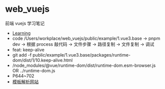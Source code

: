 # web_vuejs

前端 vuejs 学习笔记

- [Learning](https://www.processon.com/mindmap/63ac109f6592974cd49ff115)
- code /Users/workplace/web_vuejs/public/example/1.vue3.base -> pnpm dev -> 根据 process 敲代码 -> 文件步骤 -> 路径复制 -> 文件复制 -> 调试
- feat: keep-alive
- git add -f public/example/1.vue3.base/packages/runtime-dom/dist/1/10.keep-alive.html
- /node_modules/@vue/runtime-dom/dist/runtime-dom.esm-browser.js OR ../runtime-dom.js
- P644~702
- [模板解析网站](https://template-explorer.vuejs.org)

